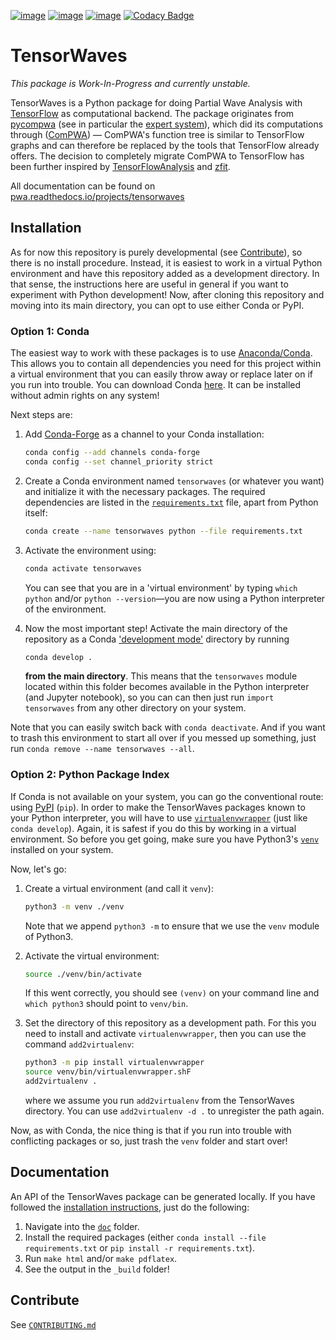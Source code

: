 [![image](https://badge.fury.io/py/tensorwaves.svg)](https://pypi.org/project/tensorwaves)
[![image](https://travis-ci.com/ComPWA/tensorwaves.svg?branch=master)](https://travis-ci.com/ComPWA/tensorwaves)
[![image](https://codecov.io/gh/ComPWA/tensorwaves/branch/master/graph/badge.svg)](https://codecov.io/gh/ComPWA/tensorwaves)
[![Codacy Badge](https://api.codacy.com/project/badge/Grade/db8f89e5588041d8a995968262c224ef)](https://www.codacy.com/gh/ComPWA/tensorwaves?utm_source=github.com&amp;utm_medium=referral&amp;utm_content=ComPWA/tensorwaves&amp;utm_campaign=Badge_Grade)

# TensorWaves

*This package is Work-In-Progress and currently unstable.*

TensorWaves is a Python package for doing Partial Wave Analysis with
[TensorFlow](https://www.tensorflow.org/) as computational backend. The package
originates from [pycompwa](https://compwa.github.io/) (see in particular the
[expert system](./tensorwaves/expertsystem)), which did its computations
through ([ComPWA](https://github.com/ComPWA/ComPWA)) ― ComPWA's function tree
is similar to TensorFlow graphs and can therefore be replaced by the tools that
TensorFlow already offers. The decision to completely migrate ComPWA to
TensorFlow has been further inspired by
[TensorFlowAnalysis](https://gitlab.cern.ch/poluekt/TensorFlowAnalysis) and
[zfit](https://github.com/zfit/zfit/).

All documentation can be found on
[pwa.readthedocs.io/projects/tensorwaves](https://pwa.readthedocs.io/projects/tensorwaves/)


## Installation

As for now this repository is purely developmental (see [Contribute](#contribute)), so there is no install procedure. Instead, it is easiest to work in a virtual Python environment and have this repository added as a development directory. In that sense, the instructions here are useful in general if you want to experiment with Python development! Now, after cloning this repository and moving into its main directory, you can opt to use either Conda or PyPI.

### Option 1: Conda
The easiest way to work with these packages is to use [Anaconda/Conda](https://www.anaconda.com/). This allows you to contain all dependencies you need for this project within a virtual environment that you can easily throw away or replace later on if you run into trouble. You can download Conda [here](https://www.anaconda.com/distribution/#download-section). It can be installed without admin rights on any system!

Next steps are:
1. Add [Conda-Forge](https://conda-forge.org/) as a channel to your Conda installation:
   ```bash
   conda config --add channels conda-forge
   conda config --set channel_priority strict
   ```

2. Create a Conda environment named `tensorwaves` (or whatever you want) and initialize it with the necessary packages. The required dependencies are listed in the [`requirements.txt`](./requirements.txt) file, apart from Python itself:
   ```bash
   conda create --name tensorwaves python --file requirements.txt
   ```

3. Activate the environment using:
   ```bash
   conda activate tensorwaves
   ```
   You can see that you are in a 'virtual environment' by typing `which python` and/or `python --version`—you are now using a Python interpreter of the environment.

4. Now the most important step! Activate the main directory of the repository as a Conda ['development mode'](https://docs.conda.io/projects/conda-build/en/latest/resources/commands/conda-develop.html) directory by running
   ```bash
   conda develop .
   ```
   **from the main directory**. This means that the `tensorwaves` module located within this folder becomes available in the Python interpreter (and Jupyter notebook), so you can can then just run `import tensorwaves` from any other directory on your system.

Note that you can easily switch back with `conda deactivate`. And if you want to trash this environment to start all over if you messed up something, just run `conda remove --name tensorwaves --all`.

### Option 2: Python Package Index
If Conda is not available on your system, you can go the conventional route: using [PyPI](https://pypi.org/) (`pip`). In order to make the TensorWaves packages known to your Python interpreter, you will have to use [`virtualenvwrapper`](https://virtualenvwrapper.readthedocs.io/en/latest/) (just like `conda develop`). Again, it is safest if you do this by working in a virtual environment. So before you get going, make sure you have Python3's [`venv`](https://docs.python.org/3/library/venv.html) installed on your system.

Now, let's go:
1. Create a virtual environment (and call it `venv`):
   ```bash
   python3 -m venv ./venv
   ```
   Note that we append `python3 -m` to ensure that we use the `venv` module of Python3.

2. Activate the virtual environment:
   ```bash
   source ./venv/bin/activate
   ```
   If this went correctly, you should see `(venv)` on your command line and `which python3` should point to `venv/bin`.

3. Set the directory of this repository as a development path. For this you need to install and activate `virtualenvwrapper`, then you can use the command `add2virtualenv`:
   ```bash
   python3 -m pip install virtualenvwrapper
   source venv/bin/virtualenvwrapper.shF
   add2virtualenv .
   ```
   where we assume you run `add2virtualenv` from the TensorWaves directory. You can use `add2virtualenv -d .` to unregister the path again.

Now, as with Conda, the nice thing is that if you run into trouble with conflicting packages or so, just trash the `venv` folder and start over!


## Documentation

An API of the TensorWaves package can be generated locally. If you have followed the [installation instructions](#installation), just do the following:

1. Navigate into the [`doc`](./doc) folder.
2. Install the required packages (either `conda install --file requirements.txt` or `pip install -r requirements.txt`).
3. Run `make html` and/or `make pdflatex`.
4. See the output in the `_build` folder!


## Contribute

See [`CONTRIBUTING.md`](./CONTRIBUTING.md)
